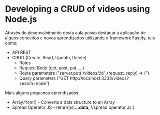 # Developing a CRUD of videos using Node.js

Através do desenvolvimento desta aula posso destacar a aplicação de alguns conceitos e novos aprendizados utilizando o framework Fastify, tais como:

- API REST
- CRUD (Create, Read, Update, Delete)
    - Rotes
    - Request Body (get, post, put, ...)
    - Route parameters ("server.put('/videos/:id', (request, reply) => {")
    - Query parameters ("GET http://localhost:3333/videos?search=node")

Mais alguns pequenos aprendizados:
- Array.from() - Converts a data structure to an Array
- Spread Operator JS - return{id,**...data**, //spread operator Js
            }

